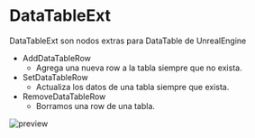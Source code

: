 # DataTableExt
DataTableExt son nodos extras para DataTable de UnrealEngine

- AddDataTableRow
  - Agrega una nueva row a la tabla siempre que no exista.
- SetDataTableRow
  - Actualiza los datos de una tabla siempre que exista. 
- RemoveDataTableRow
  - Borramos una row de una tabla.



![preview](https://user-images.githubusercontent.com/1939353/204193871-634b2b8d-4632-44d2-ba4f-6d3b35de7650.png)

